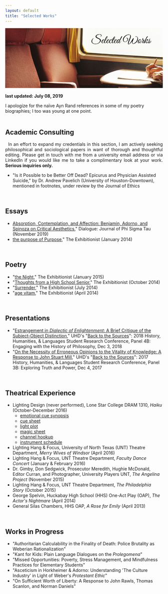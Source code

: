 ```yaml
---
layout: default
title: "Selected Works"
---
```

<div class="hero-image">
  <img src="/assets/images/selected-works-hero-image.jpg" alt="selected works hero image"/>
</div><!-- /.hero-image -->

**last updated: July 08, 2019**

<div class="text">I apologize for the naïve Ayn Rand references in some of my poetry biographies; I too was young at one point.</div><!-- /.text -->

<br>


## Academic Consulting

<div class="text" align="justify"> &nbsp; In an effort to expand my credentials in this section, I am actively seeking philosophical and sociological papers in want of thorough and thoughtful editing. Please get in touch with me from a university email address or via LinkedIn if you would like me to take a complimentary look at your work. <strong>Serious inquiries only.</strong></div><!-- /.text -->

* "Is it Possible to be Better Off Dead? Epicurus and Physician Assisted Suicide," by Dr. Andrew Pavelich (University of Houston-Downtown), mentioned in footnotes, under review by the Journal of Ethics

<br>


## Essays

<ul class>
  <li><a href="/assets/pdfs/2019-11-benjamin-adorno-spinoza.pdf">Absorption, Contemplation, and Affection: Benjamin, Adorno, and Spinoza on Critical Aesthetics</a>," Dialogue: Journal of Phi Sigma Tau (November 2019)</li>
  <li><a href="https://thexzbt.files.wordpress.com/2013/02/2014-1.pdf">the purpose of Purpose</a>," The Exhibitionist (January 2014)</li>
</ul>

<br>


## Poetry

* "[the Night](https://thexzbt.files.wordpress.com/2013/02/2015-1.pdf)," The Exhibitionist (January 2015)
* "[Thoughts from a High School Senior](https://thexzbt.files.wordpress.com/2014/10/2014-4.pdf)," The Exhibitionist (October 2014)
* "[Surrender](https://thexzbt.files.wordpress.com/2014/10/2014-3.pdf)," The Exhibitionist (July 2014)
* "[age vitam](https://thexzbt.files.wordpress.com/2013/02/2014-2.pdf)," The Exhibitionist (April 2014)

<br>


## Presentations

* "[Estrangement in *Dialectic of Enlightenment*: A Brief Critique of the Subject-Object Distinction](/assets/pdfs/2018-12-03-estrangement.pdf)," UHD's "[Back to the Sources](https://www.uhd.edu/academics/humanities/about/departments/hhl/Documents/2018-HHL-Student-Resaerch-Conference-PROGRAM.pdf)": 2018 History, Humanities, & Languages Student Research Conference, Panel 4B: Engaging with the History of Philosophy, Dec 3, 2018
* "[On the Necessity of Erroneous Opinions to the Vitality of Knowledge: A Response to John Stuart Mill](/assets/pdfs/2017-12-04-erroneous-opinions.pdf)," UHD's "[Back to the Sources](/assets/pdfs/2017-12-04-conference-program.pdf)": 2017 History, Humanities, & Languages Student Research Conference, Panel 3B: Exploring Truth and Power, Dec 4, 2017

<br>


## Theatrical Experience

* Lighting Design (never performed), Lone Star College DRAM 1310, *Haiku* (October-December 2016)
  * [emotional cue synopsis](/assets/pdfs/haiku-files/emotional-cue-synopsis.pdf)
  * [cue sheet](/assets/pdfs/haiku-files/cue-sheet.pdf)
  * [light plot](/assets/pdfs/haiku-files/light-plot.pdf)
  * [magic sheet](/assets/pdfs/haiku-files/magic-sheet.pdf)
  * [channel hookup](/assets/pdfs/haiku-files/channel-hookup.pdf)
  * [instrument schedule](/assets/pdfs/haiku-files/instrument-schedule.pdf)
* Lighting Hang & Focus, University of North Texas (UNT) Theatre Department, *Merry Wives of Windsor* (April 2016)
* Lighting Hang & Focus, UNT Theatre Department, *Faculty Dance Concert* (January & February 2016)
* Dr. Gimby, Don Sedgwick, Prosecutor Meredith, Hughie McDonald, Editor Curran, and Photographer, University Players UNT, *The Angelina Project* (November 2015)
* Lighting Hang & Focus, UNT Theatre Department, *The Philadelphia Story* (October 2015)
* George Spelvin, Huckabay High School (HHS) One-Act Play (OAP), *The Actor's Nightmare* (April 2014)
* General Silas Chambers, HHS OAP, *A Rose for Emily* (April 2013)

<br>


## Works in Progress

* "Authoritarian Calculability in the Finality of Death: Police Brutality as Weberian Rationalization"
* "Kant for Kids: Plain Language Dialogues on the *Prolegomena*"
* "Missed Opportunities: Poverty, Stress Management, and Mindfulness Practices for Elementary Students"
* "Asceticism in Horkheimer & Adorno: Understanding 'The Culture Industry' in Light of Weber's *Protestant Ethic*"
* "On Sufficient Worth of Liberty: A Response to John Rawls, Thomas Scanlon, and Norman Daniels"

<br>
